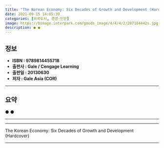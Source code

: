 ```yaml
---
title: "The Korean Economy: Six Decades of Growth and Development (Hardcover)"
date: 2021-09-15 14:05:39
categories: [외국도서, 경영-인문]
image: https://bimage.interpark.com/goods_image/4/4/4/2/287184442s.jpg
description: ● ●
---
```


## **정보**

- **ISBN : 9789814455718**
- **출판사 : Gale / Cengage Learning**
- **출판일 : 20130630**
- **저자 : Gale Asia (COR)**

------



## **요약**

●  ●  

------



------


The Korean Economy: Six Decades of Growth and Development (Hardcover) 

------


